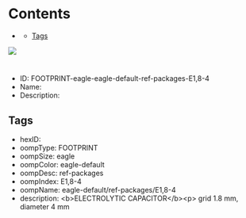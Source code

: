 



Contents
========

* [](#)
	* [Tags](#tags)
  
![][im]
# 

- ID: FOOTPRINT-eagle-eagle-default-ref-packages-E1,8-4
- Name: 
- Description: 

## Tags

- hexID: 
- oompType: FOOTPRINT
- oompSize: eagle
- oompColor: eagle-default
- oompDesc: ref-packages
- oompIndex: E1,8-4
- oompName: eagle-default/ref-packages/E1,8-4
- description: &lt;b&gt;ELECTROLYTIC CAPACITOR&lt;/b&gt;&lt;p&gt;&#xD;
grid 1.8 mm, diameter 4 mm



[im]: image.png
